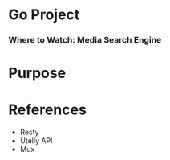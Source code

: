 # Go Project
### Where to Watch: Media Search Engine


Purpose
======



References
======
* Resty
* Utelly API
* Mux